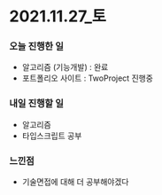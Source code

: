 # 2021.11.27\_토

### 오늘 진행한 일

- 알고리즘 (기능개발) : 완료
- 포트폴리오 사이트 : TwoProject 진행중

### 내일 진행할 일

- 알고리즘
- 타입스크립트 공부

### 느낀점

- 기술면접에 대해 더 공부해야겠다
